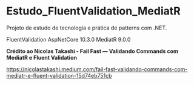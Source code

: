 # Estudo_FluentValidation_MediatR

Projeto de estudo de tecnologia e prática de patterns com .NET.


FluentValidation AspNetCore 10.3.0
MediatR 9.0.0


<strong>Crédito ao Nicolas Takashi -  Fail Fast — Validando Commands com MediatR e Fluent Validation  </strong>

https://nicolastakashi.medium.com/fail-fast-validando-commands-com-mediatr-e-fluent-validation-15d74eb751cb

